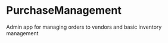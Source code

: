 PurchaseManagement
==================

Admin app for managing orders to vendors and basic inventory management

